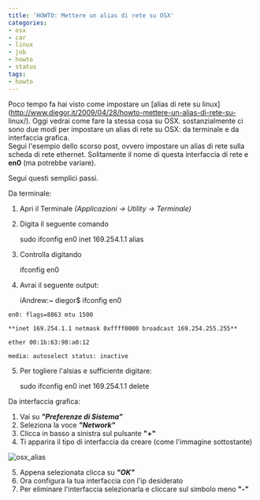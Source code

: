 ```yaml
---
title: 'HOWTO: Mettere un alias di rete su OSX'
categories:
- osx
- car
- linux
- job
- howto
- status
tags:
- howto
---
```

Poco tempo fa hai visto come impostare un [alias di rete su
linux](http://www.diegor.it/2009/04/28/howto-mettere-un-alias-di-rete-su-
linux/). Oggi vedrai come fare la stessa cosa su OSX. sostanzialmente ci sono
due modi per impostare un alias di rete su OSX: da terminale e da interfaccia
grafica.  
Segui l'esempio dello scorso post, ovvero impostare un alias di rete sulla
scheda di rete ethernet. Solitamente il nome di questa interfaccia di rete e
**en0** (ma potrebbe variare).

Segui questi semplici passi.

Da terminale:

  1. Apri il Terminale _(Applicazioni -> Utility -> Terminale)_
  2. Digita il seguente comando
    
        sudo ifconfig en0 inet 169.254.1.1 alias

  3. Controlla digitando
    
        ifconfig en0

  4. Avrai il seguente output:
    
        iAndrew:~ diegor$ ifconfig en0  
    
    en0: flags=8863 mtu 1500  
    
    **inet 169.254.1.1 netmask 0xffff0000 broadcast 169.254.255.255**  
    
    ether 00:1b:63:98:a0:12  
    
    media: autoselect status: inactive

  5. Per togliere l'alsias e sufficiente digitare:
    
        sudo ifconfig en0 inet 169.254.1.1 delete

  

  
Da interfaccia grafica:

  1. Vai su _**"Preferenze di Sistema"**_
  2. Seleziona la voce **_"Network"_**
  3. Clicca in basso a sinistra sul pulsante **"+"**
  4. Ti apparira il tipo di interfaccia da creare (come l'immagine sottostante)

![osx_alias]({{site.url}}/images/osx_alias.png)

  5. Appena selezionata clicca su **_"OK"_**
  6. Ora configura la tua interfaccia con l'ip desiderato
  7. Per eliminare l'interfaccia selezionarla e cliccare sul simbolo meno **"-"**
  

